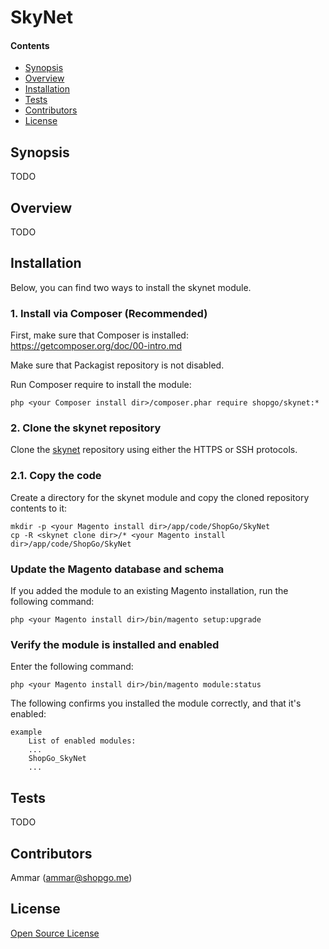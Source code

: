 SkyNet
======


#### Contents
*   [Synopsis](#syn)
*   [Overview](#over)
*   [Installation](#install)
*   [Tests](#tests)
*   [Contributors](#contrib)
*   [License](#lic)


## <a name="syn"></a>Synopsis

TODO

## <a name="over"></a>Overview

TODO

## <a name="install"></a>Installation

Below, you can find two ways to install the skynet module.

### 1. Install via Composer (Recommended)
First, make sure that Composer is installed: https://getcomposer.org/doc/00-intro.md

Make sure that Packagist repository is not disabled.

Run Composer require to install the module:

    php <your Composer install dir>/composer.phar require shopgo/skynet:*

### 2. Clone the skynet repository
Clone the <a href="https://github.com/shopgo-magento2/skynet" target="_blank">skynet</a> repository using either the HTTPS or SSH protocols.

### 2.1. Copy the code
Create a directory for the skynet module and copy the cloned repository contents to it:

    mkdir -p <your Magento install dir>/app/code/ShopGo/SkyNet
    cp -R <skynet clone dir>/* <your Magento install dir>/app/code/ShopGo/SkyNet

### Update the Magento database and schema
If you added the module to an existing Magento installation, run the following command:

    php <your Magento install dir>/bin/magento setup:upgrade

### Verify the module is installed and enabled
Enter the following command:

    php <your Magento install dir>/bin/magento module:status

The following confirms you installed the module correctly, and that it's enabled:

    example
        List of enabled modules:
        ...
        ShopGo_SkyNet
        ...

## <a name="tests"></a>Tests

TODO

## <a name="contrib"></a>Contributors

Ammar (<ammar@shopgo.me>)

## <a name="lic"></a>License

[Open Source License](LICENSE.txt)
